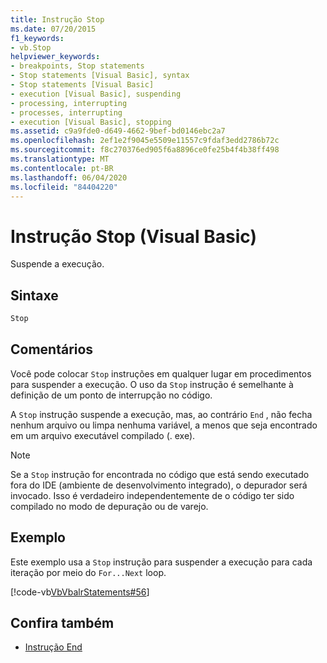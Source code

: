 ```yaml
---
title: Instrução Stop
ms.date: 07/20/2015
f1_keywords:
- vb.Stop
helpviewer_keywords:
- breakpoints, Stop statements
- Stop statements [Visual Basic], syntax
- Stop statements [Visual Basic]
- execution [Visual Basic], suspending
- processing, interrupting
- processes, interrupting
- execution [Visual Basic], stopping
ms.assetid: c9a9fde0-d649-4662-9bef-bd0146ebc2a7
ms.openlocfilehash: 2ef1e2f9045e5509e11557c9fdaf3edd2786b72c
ms.sourcegitcommit: f8c270376ed905f6a8896ce0fe25b4f4b38ff498
ms.translationtype: MT
ms.contentlocale: pt-BR
ms.lasthandoff: 06/04/2020
ms.locfileid: "84404220"
---
```

# <a name="stop-statement-visual-basic"></a>Instrução Stop (Visual Basic)
Suspende a execução.  
  
## <a name="syntax"></a>Sintaxe  
  
```vb  
Stop  
```  
  
## <a name="remarks"></a>Comentários  
 Você pode colocar `Stop` instruções em qualquer lugar em procedimentos para suspender a execução. O uso da `Stop` instrução é semelhante à definição de um ponto de interrupção no código.  
  
 A `Stop` instrução suspende a execução, mas, ao contrário `End` , não fecha nenhum arquivo ou limpa nenhuma variável, a menos que seja encontrado em um arquivo executável compilado (. exe).  
  
> [!NOTE]
> Se a `Stop` instrução for encontrada no código que está sendo executado fora do IDE (ambiente de desenvolvimento integrado), o depurador será invocado. Isso é verdadeiro independentemente de o código ter sido compilado no modo de depuração ou de varejo.  
  
## <a name="example"></a>Exemplo  
 Este exemplo usa a `Stop` instrução para suspender a execução para cada iteração por meio do `For...Next` loop.  
  
 [!code-vb[VbVbalrStatements#56](~/samples/snippets/visualbasic/VS_Snippets_VBCSharp/VbVbalrStatements/VB/Class1.vb#56)]  
  
## <a name="see-also"></a>Confira também

- [Instrução End](end-statement.md)

